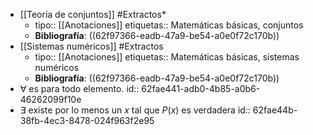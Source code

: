 - [[Teoría de conjuntos]] #Extractos*
	- tipo:: [[Anotaciones]]
	  etiquetas:: Matemáticas básicas, conjuntos
	- **Bibliografía**: ((62f97366-eadb-47a9-be54-a0e0f72c170b))
- [[Sistemas numéricos]] #Extractos
	- tipo:: [[Anotaciones]]
	  etiquetas:: Matemáticas básicas, sistemas numéricos
	- **Bibliografía**: ((62f97366-eadb-47a9-be54-a0e0f72c170b))
- ∀ es para todo elemento.
  id:: 62fae441-adb0-4b85-a0b6-46262099f10e
- ∃ existe por lo menos un *x* tal que *P*(*x*) es verdadera
  id:: 62fae44b-38fb-4ec3-8478-024f963f2e95